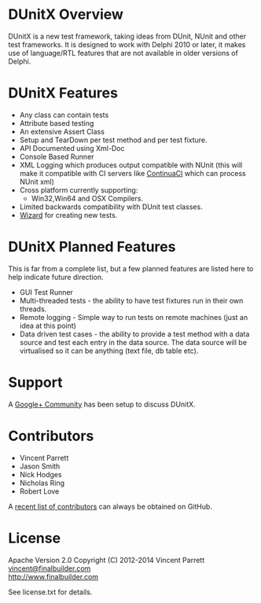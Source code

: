 DUnitX Overview
===============

DUnitX is a new test framework, taking ideas from DUnit, NUnit and other test frameworks. It is designed to work with Delphi 2010 or later, it makes use of language/RTL features that are not available in older versions of Delphi.


DUnitX Features
===============

 * Any class can contain tests
 * Attribute based testing
 * An extensive Assert Class
 * Setup and TearDown per test method and per test fixture.
 * API Documented using Xml-Doc
 * Console Based Runner
 * XML Logging which produces output compatible with NUnit (this will make it compatible with CI servers like [ContinuaCI](http://www.finalbuilder.com/continua-ci.aspx) which can process NUnit xml)
 * Cross platform currently supporting:
    * Win32,Win64 and OSX Compilers.
 * Limited backwards compatibility with DUnit test classes. 
 * [Wizard](http://www.finalbuilder.com/Resources/Blogs/PostId/702/dunitx-has-a-wizard.aspx) for creating new tests.

DUnitX Planned Features
=======================

This is far from a complete list, but a few planned features are listed here to help indicate future direction.

 * GUI Test Runner
 * Multi-threaded tests - the ability to have test fixtures run in their own
  threads.
 * Remote logging - Simple way to run tests on remote machines (just an idea at this point) 
 * Data driven test cases - the ability to provide a test method with a data source and test each entry in the data source. The data source will be virtualised so it can be anything (text file, db table etc).


Support
=======

A [Google+ Community](https://plus.google.com/communities/110602661860791972403) has been setup to discuss DUnitX.

Contributors
============ 

* Vincent Parrett                                            
* Jason Smith                                               
* Nick Hodges                                               
* Nicholas Ring
* Robert Love              

A [recent list of contributors](https://github.com/VSoftTechnologies/DUnitX/graphs/contributors) can always be obtained on GitHub.                              

License
========
Apache Version 2.0 
Copyright (C) 2012-2014 Vincent Parrett
vincent@finalbuilder.com                                         
http://www.finalbuilder.com

See license.txt for details.


